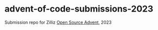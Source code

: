 # advent-of-code-submissions-2023
Submission repo for Zilliz [Open Source Advent](https://zilliz.com/blog/advent-of-code-for-open-source), 2023
